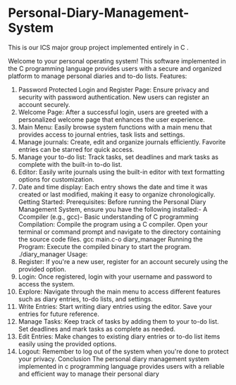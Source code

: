 # Personal-Diary-Management-System
This is our ICS major group project implemented entirely in C .

Welcome to your personal operating system! This software implemented in the C programming
 language provides users with a secure and organized platform to manage personal diaries and
 to-do lists.
 Features:
 1. Password Protected Login and Register Page: Ensure privacy and security with password
 authentication. New users can register an account securely.
 2. Welcome Page: After a successful login, users are greeted with a personalized welcome
 page that enhances the user experience.
 3. Main Menu: Easily browse system functions with a main menu that provides access to
 journal entries, task lists and settings.
 4. Manage journals: Create, edit and organize journals efficiently. Favorite entries can be
 starred for quick access.
 5. Manage your to-do list: Track tasks, set deadlines and mark tasks as complete with the
 built-in to-do list.
 6. Editor: Easily write journals using the built-in editor with text formatting options for
 customization.
 7. Date and time display: Each entry shows the date and time it was created or last modified,
 making it easy to organize chronologically.
 Getting Started:
 Prerequisites:
 Before running the Personal Diary Management System, ensure you have the following
 installed:- A Ccompiler (e.g., gcc)- Basic understanding of C programming
 Compilation:
 Compile the program using a C compiler. Open your terminal or command prompt and navigate
 to the directory containing the source code files.
gcc main.c-o diary_manager
 Running the Program:
 Execute the compiled binary to start the program.
 ./diary_manager
 Usage:
 1. Register: If you're a new user, register for an account securely using the provided option.
 2. Login: Once registered, login with your username and password to access the system.
 3. Explore: Navigate through the main menu to access different features such as diary entries,
 to-do lists, and settings.
 4. Write Entries: Start writing diary entries using the editor. Save your entries for future
 reference.
 5. Manage Tasks: Keep track of tasks by adding them to your to-do list. Set deadlines and mark
 tasks as complete as needed.
 6. Edit Entries: Make changes to existing diary entries or to-do list items easily using the
 provided options.
 7. Logout: Remember to log out of the system when you're done to protect your privacy.
 Conclusion
 The personal diary management system implemented in c programming language provides
 users with a reliable and efficient way to manage their personal diary
